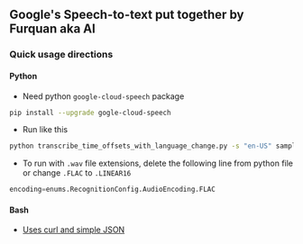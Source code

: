 ## Google's Speech-to-text put together by Furquan aka Al

### Quick usage directions
#### Python
- Need python `google-cloud-speech` package
```bash
pip install --upgrade gogle-cloud-speech
```
- Run like this
```bash
python transcribe_time_offsets_with_language_change.py -s "en-US" sample.flac
```
- To run with `.wav` file extensions, delete the following line from python file or change `.FLAC` to `.LINEAR16`
```python
encoding=enums.RecognitionConfig.AudioEncoding.FLAC
```

#### Bash 
- [Uses curl and simple JSON](https://cloud.google.com/speech-to-text/docs/quickstart-protocol)

